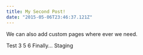 ```yaml
---
title: My Second Post!
date: "2015-05-06T23:46:37.121Z"
---
```


We can also add custom pages where ever we need.

Test 3 5 6 Finally... Staging